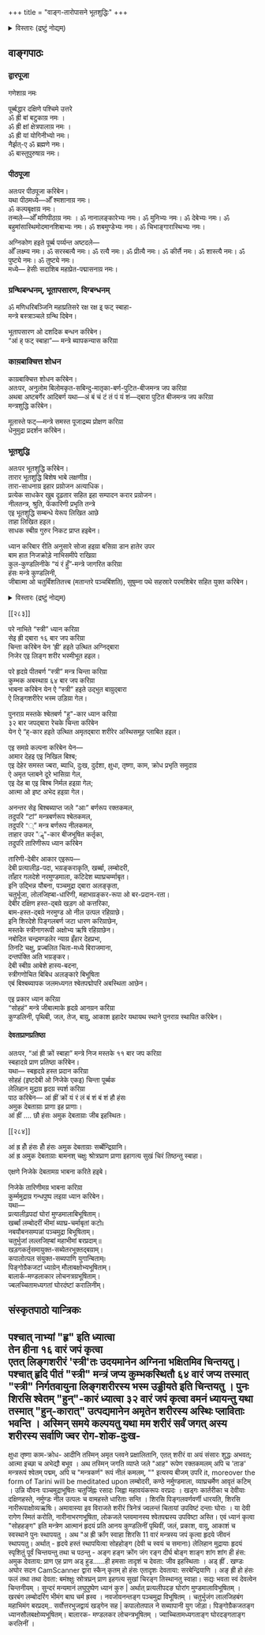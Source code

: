 +++
title = "वाङ्ग-तारोपासने भूतशुद्धिः"
+++

<details><summary>विस्तारः (द्रष्टुं नोद्यम्)</summary>

अघोर सदन इति ग्रन्थः।  
Bhattacharya, Amarnath. Aghor Sadan privately published by Mrs. Manju Chakraborty. 1998, Kolkata. PG: 283-284.
</details>


## वाङ्गपाठः
### द्वारपूजा
गणेशाय़ नमः  

पूर्ब्बद्धार दक्षिणे पश्चिमे उत्तरे  
ॐ ह्री बां बटुकाय़ नमः ।  
ॐ ह्री क्षां क्षेत्रपालाय़ नमः ।  
ॐ ह्री यां योगिनीभ्यो नमः।  
नैर्झत्-ए ॐ ब्रह्मणे नमः।  
ॐ बास्तुपुरुषाय़ नमः।

### पीठपूजा
अतःपर पीठपूजा करिबेन।  
यथा पीठमध्ये—ओँ श्मशानाय़ नमः।  
ॐ कल्पबृक्षाय़ नमः।  
तन्मले—ओँ मणिपीठाय़ नमः । ॐ नानालङ्कारेभ्यः नमः। ॐ मुनिभ्यः नमः। ॐ देबेभ्यः नमः। ॐ बहुमांसास्थिमोदमानशिबाभ्यः नमः। ॐ शबमुण्डेभ्यः नमः। ॐ चिभाङ्गारास्थिभ्यः नमः। 

अग्निकोण हइते पूर्ब्ब पर्य्यन्त अष्टदले—  
ओँ लक्ष्म्य नमः। ॐ सरस्बत्यै नमः। ॐ रत्यै नमः। ॐ प्रीत्यै नमः। ॐ कीर्त्तै नमः। ॐ शास्त्यै नमः। ॐ पुष्ट्ये नमः। ॐ तुष्ट्ये नमः।  
मध्ये— हेसीः सदाशिब महाप्रेत-पद्मासनाय़ नमः।

### ग्रन्थिबन्धनम्, भूतापसारण, दिग्बन्धनम्
ॐ मणिधरिबञ्जिनि महाप्रतिसरे रक्ष रक्ष इ् फट् स्बाहा-  
मन्त्रे बस्त्राञ्चले ग्रन्थि दिबेन।  

भूतापसारण ओ दशदिक बन्धन करिबेन।  
“आं ह् फट् स्बाहा”— मन्त्रे ब्यापकन्यास करिय़ा  

### काय़बाक्चित्त शोधन
काय़बाक्चित्त शोधन करिबेन।  
अतःपर, अनुलोम बिलोमकृत-सबिन्दु-मातृका-बर्ण-पुटित-बीजमन्त्र जप करिय़ा  
अथबा अष्टबर्गेर आदिबर्ण यथा—अं बं चं टं तं पं यं शं—द्बारा पुटित बीजमन्त्र जप करिय़ा  
मन्त्रशुद्धि करिबेन।

मूलास्ते फट्—मन्त्रे समस्त पूजाद्रब्य प्रोक्षण करिय़ा  
धेनुमुद्रा प्रदर्शन करिबेन। 

### भूतशुद्धि
अतःपर भूतशुद्धि करिबेन।  
तारार भूतशुद्धि बिशेष भाबे लक्षणीय़।  
तारा-साधनाय़ इहार प्रय़ोजन अत्याधिक।  
प्रत्येक साधकेर खुब दृढ़तार सहित इहा सम्पादन करार प्रय़ोजन।  
नीलतन्त्र, श्रुति, फेंकारिणी प्रभृति तन्त्रे  
एइ भूतशुद्धि सम्बन्धे येरूप लिखित आछे  
ताहा लिखित हइल।  
साधक स्बीय़ गुरुर निकट प्राप्त हइबेन।

ध्यान करिबार रीति अनुसारे सोजा हइय़ा बसिय़ा डान हातेर उपर  
बाम हात निजक्रोड़े नाभिसमीपे राखिय़ा  
कुल-कुण्डलिनीके “यं रं हुँ”-मन्त्रे जागरित करिय़ा  
हंसः मन्त्रे कुण्डलिनी,  
जीबात्मा ओ चतुर्बिंशतितत्त्ब (मतान्तरे पञ्चबिंशति), सुषुम्ना पथे सहस्रारे परमशिबेर सहित युक्त करिबेन।  

<details><summary>विस्तारः (द्रष्टुं नोद्यम्)</summary>

[(२५टि तत्त्ब, यथाः भूततत्त्ब ५टि (१) क्षिति, (२) अप्, (३) तेज, (४) मरुत् बा बाय़ु, (५) ब्योम बा आकाश।  
तन्मात्रतत्त्ब ५टि – (१) शब्द तन्मात्र, (२) स्पर्श तन्मात्र, (३) रूप तन्मात्र, (४) रस तन्मात्र, (५) गन्ध तन्मात्र।  
शब्दादि गुणेर अनुस्बरूप कारणेर नाम तन्मात्र।  
इन्द्रिय़ तत्त्ब—११टि = ५टि ज्ञानेन्द्रिय़, ५टि कर्म्मोन्द्रिय़ ओ मन।  
ज्ञानेन्द्रिय़—कर्ण, त्बक, चक्षु, जिह्बा, नासिका  
कर्म्मेन्द्रिय़—बाक् पाणि, पाद, पाय़ु, उपस्थ।  
इहादेर सहित पञ्चप्राण धरिते हइबे।  
प्राण-सकल सर्ब्बकरणे साधारण बलिय़ा पृथक गणित हय़ ना।  
पञ्चप्राण = प्राण, अपान, समान, उदान, ब्यान। 
२२। अहङ्कार (अहस्ता अहंभाब ओ ममता)
२३। बुद्धितत्त्ब बा महत्तत्त्ब।
२४। प्रधान बा प्रकृति बा त्रिगुण (सत्त्ब, रजः, तमः)  
२५। पुरुष =स्रष्टा बा निर्बिकार ज्ञाता बा चैतन्यस्बरूप।  
पञ्चबिंशतितत्त्बज्ञः यत्रतत्राश्रमे बसें।
जटी, मुण्डी, शिखी बापि मुच्यते नात्र संशय़ः ॥  
अर्थात्, मानब ये कोन आश्रमेइ बास करुक ना केन,  
तिनि सन्न्यासी हउन, जटाइ हउन (बानप्रस्थ) बा गृहीइ हउन,  
पञ्चबिंशति तत्त्ब सम्यक अबगत हइले बा उपलब्धि करिते पारिले मुक्त हइबेन, ए बिषय़े सन्देह नाइ। एइ पँचिशटि तत्त्ब जानिले मुमुक्षु मानब मोक्षेर दिके अग्रसर हय़ एबं क्रमशः धारणा, ध्यान ओ समाधि द्बारा तत्त्ब-साक्षात्कार करतः अबशेषे सर्ब्ब दुःखेर हात एड़ाइय़ा मुक्त हय़।]
</details>


[[२८३]]

परे नाभिते “स्त्री” ध्यान करिय़ा  
सेइ ह्री द्बारा १६ बार जप करिय़ा  
चिन्ता करिबेन येन ‘ह्री’ हइते उत्थित अग्निद्बारा  
निजेर एइ लिङ्ग शरीर भस्मीभूत हइल।  

परे हृदय़े पीतबर्ण “स्त्री” मन्त्र चिन्ता करिय़ा  
कुम्भक अबस्थाय़ ६४ बार जप करिय़ा  
भाबना करिबेन येन ऐ “स्त्री” हइते उद्भुत बाय़ुद्बारा  
ऐ लिङ्गशरीरेर भस्म उड़िय़ा गेल।

पुनराय़ मस्तके श्बेतबर्ण "हु"-कार ध्यान करिय़ा  
३२ बार जपद्बारा रेचके चिन्ता करिबेन  
येन ऐ “ह्-कार हइते उत्थित अमृतद्बारा शरीरेर अस्थिसमूह प्लाबित हइल।  

एइ समय़े कल्पना करिबेन येन—  
आमार देहइ एइ निखिल बिश्ब;  
एइ देहेर समस्त ज्बरा, ब्याधि, दुःख, दुर्दशा, क्षुधा, तृष्णा, काम, क्रोध प्रभृति समुदाय़  
ऐ अमृत प्लाबने दूरे भासिय़ा गेल,  
एइ देह बा एइ बिश्ब निर्मल हइय़ा गेल;  
आत्मा ओ इष्ट अभेद हइय़ा गेल। 

अनन्तर सेइ बिश्बब्याप्त जले “आः” बर्णरूप रक्तकमल,  
तदुपरि “टां” मन्त्रबर्णरूप श्बेतकमल,  
तदुपरि “्” मन्त्र बर्णरूप नीलकमल,  
ताहार उपर "ॣ"-कार बीजभूषित कर्तृका,  
तदुपरि तारिणीरूप ध्यान करिबेन  

तारिणी-देबीर आकार एइरूप—  
देबी प्रत्यालीढ़-पदा, भय़ङ्कराकृति, खर्ब्बा, लम्बोदरी,  
ताँहार गलदेशे नरमुण्डमाला, कटिदेश ब्याघ्रचर्म्माबृत।  
इनि उद्भिन्न यौबना, पञ्चमुद्रा द्बारा अलङ्कृता,  
चतुर्भूजा, लोलजिह्बा-धारिणी, महाभय़ङ्कर-रूपा ओ बर-प्रदान-रता।  
देबीर दक्षिण हस्त-द्बय़े खड़ग ओ कत्तरिका,  
बाम-हस्त-द्बय़े नरमुण्ड ओ नील उत्पल रहिय़ाछे।  
इनि शिरदेशे पिङ्गलबर्ण जटा धारण करिय़ाछेन,  
मस्तके स्त्रीनागरूपी अक्षोभ्य ऋषि रहिय़ाछेन।  
नबोदित चन्द्रमण्डलेर न्याय़ इँहार देहप्रभा,  
तिनटि चक्षु, प्रज्बलित चिता-मध्ये बिराजमाना,  
दन्तपंक्ति अति भय़ङ्कर।  
देबी स्बीय़ आबेशे हास्य-बदना,  
स्त्रीगणोचित बिबिध अलङ्कारे बिभूषिता  
एबं बिश्बब्यापक जलमध्यगत श्बेतपद्मोपरि अबस्थिता आछेन।

एइ प्रकार ध्यान करिय़ा  
“सोहहं” मन्त्रे जीबात्माके हृदय़े आनय़न करिय़ा  
कुण्डलिनी, पृथिबी, जल, तेज, बाय़ु, आकाश इहादेर यथायथ स्थाने पुनराय़ स्थापित करिबेन।  

#### देवताप्राणप्रतिष्ठा
अतःपर, “आं ह्री क्रों स्बाहा” मन्त्रे निज मस्तके ११ बार जप करिय़ा  
स्बहादय़े प्राण प्रतिष्ठा करिबेन।  
यथा— स्बहृदय़े हस्त प्रदान करिय़ा  
सोहहं (इष्टदेबी ओ निजेके एकइ) चिन्ता पूर्ब्बक  
लेलिहान मुद्राय़ हृदय़ स्पर्श करिय़ा  
पाठ करिबेन— आं ह्रीं क्रों यं रं लं बं शं बं शं हौ हंसः  
अमुक देबताय़ाः प्राणा इह प्राणाः।  
आं ह्रीं .... छौ हंसः अमुक देबताय़ाः जीब इहस्थितः।  


[[२८४]]

आं ह्र होँ हंसः होँ हंसः अमुक देबताय़ाः सर्ब्बेन्द्रिय़ानि।  
आं ह्र अमुक देबताय़ाः बामनश् चक्षुः श्रोत्रघ्राण प्राणा इहागत्य सुखं चिरं तिष्ठन्तु स्बाहा।  

एक्षणे निजेके देबतामय़ भाबना करिते हइबे।  

निजेके तारिणीमय़ भाबना करिय़ा  
कुर्म्ममुद्राय़ गन्धपुष्प लइय़ा ध्यान करिबेन।  
यथा—  
प्रत्यालीढ़पदां घोरां मुण्डमालाबिभूषिताम्।  
खर्ब्बां लम्बोदरीं भीमां ब्याघ्र-चर्माबृतां कटो৷৷  
नबयौबनसम्पन्नां पञ्चमुद्रा बिभूषिताम्।  
चतुर्भुजां लल्लजिह्बां महाभीमां बरप्रदाम्॥  
खड़गकर्तृसमायुक्त-सब्येतरभूक्तद्बय़ाम्।  
कपालोत्पल संयुक्त-सब्यपाणि युगान्बिताम्৷৷  
पिङ्गोग्रैकजटां ध्याय़ेन् मौलाबक्षोभ्यभूषिताम्।  
बालार्क-मण्डलाकार लोचनत्रय़भूषिताम्।  
ज्बलच्चितामध्यगतां घोरदंष्टां करालिनीम्।


## संस्कृतपाठो यान्त्रिकः
पश्चात् नाभ्यां "हृ" इति ध्यात्वा  
तेन हीना १६ वारं जपं कृत्वा  
एतत् लिङ्गशरीरं 'स्त्री'तः उदयमानेन अग्निना भक्षितमिव चिन्तयतु। पश्चात् हृदि पीतं "स्त्री" मन्त्रं जप्य कुम्भकस्थितौ ६४ वारं जप्य तस्मात् "स्त्री" निर्गतवायुना लिङ्गशरीरस्य भस्म उड्डीयते इति चिन्तयतु ।
पुनः शिरसि श्वेतम् "हुन्"-कारं ध्यात्वा ३२ वारं जपं कृत्वा
वमनं ध्यायन्तु यथा तस्मात् "हुन्-कारात्" उत्पद्यमानेन अमृतेन शरीरस्य अस्थिः प्लाविताः भवन्ति । अस्मिन् समये
कल्पयतु यथा मम शरीरं सर्वं जगत् अस्य शरीरस्य सर्वाणि ज्वर रोग-शोक-दुःख-
-
क्षुधा तृष्णा काम-क्रोध- आदीनि तस्मिन् अमृत प्लवने
प्रक्षालितानि, एतत् शरीरं वा अयं संसारः शुद्धः अभवत्; आत्मा
इच्छा च अभेद्यौ बभूव । अथ तस्मिन् जगति व्याप्ते जले "आह" रूपेण
रक्तकमलम् अपि च 'ताङ' मन्त्ररूपं श्वेतम् पद्मम्, अपि च
"मन्त्रकर्ण" रूपं नीलं कमलम्, "" इत्यस्य बीजम् उपरि it, moreover the form of Tarini will be meditated upon लम्बोदरी, कण्ठे नर्मुण्डमाला, व्याघ्रचर्मेण आवृतं कटिम् । उन्नि यौवनः पञ्चमुद्राभूषितः चतुर्जिह्नः रसादः जिह्वा महावयंकरूपः वरप्रदः । खड्गः कार्तरीका च देवीयाः दक्षिणहस्ते, नर्मुण्डः नील उत्पलः च वामहस्ते धारिताः सन्ति । शिरसि पिङ्गलवर्णवर्णी धारयति, शिरसि नारीरूपाक्षोव्यऋषिः। अमावास्या इव विराजते शरीरं त्रिनेत्रं ज्वलन्तं चितायां उपविष्टं दन्ताः घोराः । या देवी रागेण स्मितं करोति, नारीनाभरणभूषिता, लोकजले प्लवमानस्य श्वेतपद्मस्य उपविष्टा अस्ति।
एवं ध्यानं कृत्वा "सोहहङ्ग" इति मन्त्रेण आत्मानं हृदयं प्रति आनय कुण्डलिनीं पृथिवीं, जलं, प्रकाश, वायु, आकाशं च स्वस्थाने पुनः
स्थापयतु ।
अथ "अ ह्री क्रॉंग स्वाहा शिरसि 11 वारं मन्त्रस्य जपं कृत्वा हृदये जीवनं स्थापयतु। अर्थात् - हृदये हस्तं स्थापयित्वा सोहहोङ्ग (देवी च स्वयं च समानाः) लेलिहान मुद्रायाः हृदयं स्पृशितुं पूर्वं चिन्तयन्तु तथा च पठन्तु - अङ्ग
हङ्ग क्रोंग जंग रङ्ग दीर्घ बोङ्ग शाङ्ग शांग शांग ही हंस: अमुक देवताय:
प्राण एह प्राण अड् हुड......ही हमसाः तादृशं च देवता: जीव इहस्थिताः । अड् ह्रीं
.
खण्डः
अघोर सदन
CamScanner द्वारा स्कैन् कृतम्
हो हंसः एतादृशः देवताया: सरबेन्द्रियाणि । अङ् ह्री
हो हंसः फलं
तथा तथा देवता: बमंश्क्षुः स्रोत्रघ्रन् प्राण इहगत्य सुखां चिरङ्ग तिस्थानतु स्वाहा। सद्यः भवता स्वं देवत्वेन चिन्तनीयम् ।
सुन्दरं मन्यमानं लघुपुष्पेण ध्यानं कुरु | अर्थात् प्रत्यलीपदङ
घोरांग मुण्डमालाविभूषितम् । खरबंग लम्बोदरिंग भीमंग बाघ चर्म ह्रस्व ।
नवजोवनन्तङ्ग पञ्चमुद्रा विभूषितम् । चतुर्भुजंग लालजिहबंग महाभिमंग बरप्रदम्.. सर्वोत्तरभुजद्वायं खड्गेन सह | कपालोतपाल ने सब्यापानी युग
जोड़ा। पिङ्गोग्रैकजतङ्ग ध्यानसौलबक्षोव्यभूषितम्। बालारक- मण्डलकर लोचन्त्रभूषितम् । ज्वाच्चितामध्यगताङ्ग घोरदङ्गताङ्ग करलिनीं ।